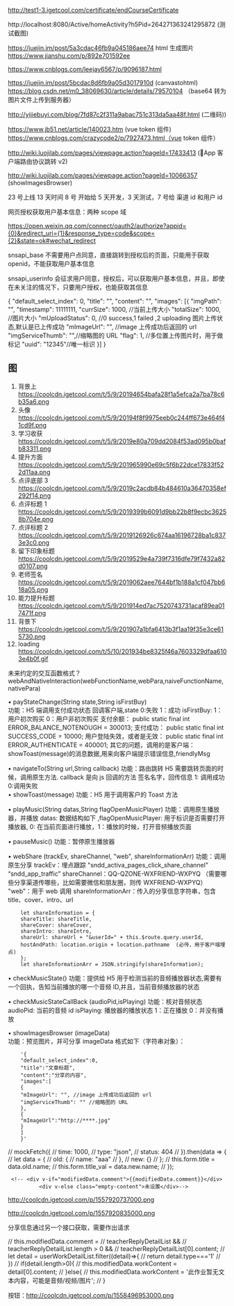 http://test1-3.igetcool.com/certificate/endCourseCertificate

http://localhost:8080/Active/homeActivity?h5Pid=264271363241295872 (测试截图)

https://juejin.im/post/5a3cdac46fb9a045186aee74
html 生成图片
https://www.jianshu.com/p/892e701592ee

https://www.cnblogs.com/leejay6567/p/9096187.html

https://juejin.im/post/5bcdac8d6fb9a05d3017910d (canvastohtml)
https://blog.csdn.net/m0_38069630/article/details/79570104 （base64 转为图片文件上传到服务器）

http://yijiebuyi.com/blog/7fd87c2f311a9abac751c313da5aa48f.html (二维码))

https://www.jb51.net/article/140023.htm (vue token 组件)
https://www.cnblogs.com/crazycode2/p/7927473.html（vue token 组件）

http://wiki.luojilab.com/pages/viewpage.action?pageId=17433413 (App 客户端路由协议跳转 v2)

http://wiki.luojilab.com/pages/viewpage.action?pageId=10066357 (showImagesBrowser)

23 号上线
13 天时间
8 号
开始给
5 天开发，3 天测试，7 号给
渠道 id 和用户 id

网页授权获取用户基本信息：两种 scope 域

https://open.weixin.qq.com/connect/oauth2/authorize?appid={0}&redirect_uri={1}&response_type=code&scope={2}&state=ok#wechat_redirect

snsapi_base 不需要用户点同意，直接跳转到授权后的页面，只能用于获取 openid，不能获取用户基本信息

snsapi_userinfo 会征求用户同意，授权后，可以获取用户基本信息，并且，即使在未关注的情况下，只要用户授权，也能获取其信息

{
"default_select_index": 0,
"title": "",
"content": "",
"images": [{
"imgPath": "",
"timestamp": 11111111,
"currSize": 1000, //当前上传大小
"totalSize": 1000, //图片大小
"mUploadStatus": 0, //0 success,1 failed ,2 uploading 图片上传状态,默认是已上传成功
"mImageUrl": "", //image 上传成功后返回的 url
"imgServiceThumb": "",//缩略图的 URL
"flag": 1, //多位置上传图片时，用于做标记
"uuid": "12345"//唯一标识
}]
}

## 图

1. 背景上 https://coolcdn.igetcool.com/t/5/9/20194654bafa28f1a5efca2a7ba78c6b35a6.png
2. 头像  
   https://coolcdn.igetcool.com/t/5/9/20194f8f9975eeb0c244ff673e464f41cd9f.png
3. 学习收获
   https://coolcdn.igetcool.com/t/5/9/2019e80a709dd2084f53ad095b0bafb83311.png
4. 提升方面
   https://coolcdn.igetcool.com/t/5/9/201965990e69c5f6b22dce17833f522d11aa.png
5. 点评底部 3
   https://coolcdn.igetcool.com/t/5/9/2019c2acdb84b484610a36470358ef292f14.png
6. 点评标题 1
   https://coolcdn.igetcool.com/t/5/9/2019399b6091d9bb22b8f9ecbc36258b704e.png
7. 点评标题 2
   https://coolcdn.igetcool.com/t/5/9/2019126926c674aa16196728ba1c8373e3c0.png
8. 留下印象标题
   https://coolcdn.igetcool.com/t/5/9/2019529e4a739f7316dfe79f7432a82d0107.png
9. 老师签名
   https://coolcdn.igetcool.com/t/5/9/2019062aee7644bf1b188a1cf047bb618a05.png
10. 能力提升标题
    https://coolcdn.igetcool.com/t/5/9/201914ed7ac7520743731acaf89ea017471f.png
11. 背景下
    https://coolcdn.igetcool.com/t/5/9/201907a1bfa6413b3f1aa19f35e3ce615730.png
12. loading
    https://coolcdn.igetcool.com/t/5/10/201934be8325f46a7603329dfaa6103e4b0f.gif

未来约定的交互函数格式？
webAndNativeInteraction(webFunctionName,webPara,naiveFunctionName,nativePara)

• payStateChange(String state,String isFirstBuy)  
功能：H5 端调用支付成功状态
回调客户端,state 0:失败 1：成功 isFirstBuy: 1：用户初次购买 0：用户非初次购买
支付余额： public static final int ERROR_BALANCE_NOTENOUGH = 300013;
支付成功： public static final int SUCCESS_CODE = 10000;
用户登陆失效，或者是无效： public static final int ERROR_AUTHENTICATE = 400001;
其它的问题，调用的是客户端： showToast(message)的消息数据,用来向客户端提示错误信息,friendlyMsg

• navigateTo(String url,String callback)
功能：路由跳转
H5 需要跳转页面的时候，调用原生方法. callback 是向 js 回调的方法 签名名字，回传信息 1: 调用成功 0:调用失败  
• showToast(message)
功能：H5 用于调用客户的 Toast 方法

• playMusic(String datas,String flagOpenMusicPlayer)
功能：调用原生播放器，并播放
datas: 数据结构如下 ,flagOpenMusicPlayer: 用于标识是否需要打开播放器, 0: 在当前页面进行播放，1：播放的时候，打开音频播放页面

• pauseMusic()
功能：暂停原生播放器

• webShare (trackEv, shareChannel, "web", shareInformationArr)
功能：调用原生分享
trackEv：埋点跟踪 "sndd_activa_pages_click_share_channel" “sndd_app_traffic”
shareChannel：QQ-QZONE-WXFRIEND-WXPYQ （需要哪些分享渠道传哪些，比如需要微信和朋友圈，则传 WXFRIEND-WXPYQ）
"web"：用于 web 调用
shareInformationArr：传入的分享信息字符串，包含 title、cover、intro、url

```
    let shareInformation = {
    shareTitle: shareTitle,
    shareCover: shareCover,
    shareIntro: shareIntro,
    shareUrl: shareUrl + "&userId=" + this.$route.query.userId,
    hostAndPath: location.origin + location.pathname  (必传，用于客户端埋点)
    };
    let shareInformationArr = JSON.stringify(shareInformation);
```

• checkMusicState()
功能：提供给 H5 用于检测当前的音频播放器状态,需要有一个回执，告知当前播放的哪一个音频 ID,并且，当前音频播放器的状态

• checkMusicStateCallBack (audioPid,isPlaying)
功能：核对音频状态  
audioPid: 当前的音频 id isPlaying: 播放器的播放状态 1：正在播放 0：并没有播放

• showImagesBrowser (imageData)  
功能：预览图片，并可分享
imageData 格式如下（字符串对象）：

```
    '{
    "default_select_index":0,
    "title":"文章标题",
    "content":"分享的内容",
    "images":[
    {
    "mImageUrl": "", //image 上传成功后返回的 url
    "imgServiceThumb": "" //缩略图的 URL
    },
    {
    "mImageUrl":"http://****.jpg"
    }
    ]
    }'
```

// mockFetch({
// time: 1000,
// type: "json",
// status: 404
// }).then(data => {
// let data = {
// old: {
// name: "aaa"
// },
// new: {}
// };
// this.form.title = data.old.name;
// this.form.title_val = data.new.name;
// });

     <!-- <div v-if="modifiedData.comment">{{modifiedData.comment}}</div>
              <div v-else class="empty-content">未设置</div>-->

http://coolcdn.igetcool.com/p/1557920737000.png

http://coolcdn.igetcool.com/p/1557920835000.png

分享信息通过另一个接口获取，需要作出请求

// this.modifiedData.comment =
// teacherReplyDetailList &&
// teacherReplyDetailList.length > 0 &&
// teacherReplyDetailList[0].content;
// let detail = userWorkDetailList.filter((detail)=>{
// return detail.type==='1'
// })
// if(detail.length>0){
// this.modifiedData.workContent = detail[0].content;
// }else{
// this.modifiedData.workContent = '此作业暂无文本内容，可能是音频/视频/图片';
// }

按钮：http://coolcdn.igetcool.com/p/1558496953000.png
